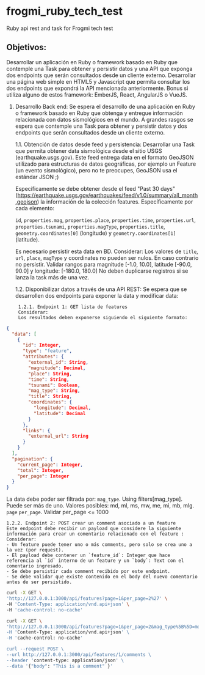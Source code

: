# frogmi_ruby_tech_test
Ruby api rest and task for Frogmi tech test

## Objetivos:
Desarrollar un aplicación en Ruby o framework basado en Ruby que contemple una Task para obtener y persistir datos y una API que exponga dos endpoints que serán consultados desde un cliente externo.
Desarrollar una página web simple en HTML5 y Javascript que permita consultar los dos endpoints que expondrá la API mencionada anteriormente. Bonus si utiliza alguno de estos framework: EmberJS, React, AngularJS o VueJS.

1. Desarrollo Back end:
Se espera el desarrollo de una aplicación en Ruby o framework basado en Ruby que obtenga y entregue información relacionada con datos sismológicos en el mundo. A grandes rasgos se espera que contemple una Task para obtener y persistir datos y dos endpoints que serán consultados desde un cliente externo.

	1.1. Obtención de datos desde feed y persistencia:
Desarrollar una Task que permita obtener data sismológica desde el sitio USGS (earthquake.usgs.gov). Este feed entrega data en el formato GeoJSON utilizado para estructuras de datos geográficas, por ejemplo un Feature (un evento sismológico), pero no te preocupes, GeoJSON usa el estándar JSON ;)

	Específicamente se debe obtener desde el feed "Past 30 days" (https://earthquake.usgs.gov/earthquakes/feed/v1.0/summary/all_month.geojson) la información de la colección features. Específicamente por cada elemento:

	`id`, `properties.mag`, `properties.place`, `properties.time`, `properties.url`, `properties.tsunami`, `properties.magType`, `properties.title`, `geometry.coordinates[0]` (longitude) y `geometry.coordinates[1]` (latitude).

	Es necesario persistir esta data en BD. Considerar:
Los valores de `title`, `url`, `place`, `magType` y coordinates no pueden ser nulos. En caso contrario no persistir.
Validar rangos para magnitude [-1.0, 10.0], latitude [-90.0, 90.0] y longitude: [-180.0, 180.0]
No deben duplicarse registros si se lanza la task más de una vez.

	1.2. Disponibilizar datos a través de una API REST:
Se espera que se desarrollen dos endpoints para exponer la data y modificar data:

		1.2.1. Endpoint 1: GET lista de features
		Considerar:
		Los resultados deben exponerse siguiendo el siguiente formato:
```json
{
  "data": [
    {
      "id": Integer,
      "type": "feature",
      "attributes": {
        "external_id": String,
        "magnitude": Decimal,
        "place": String,
        "time": String,
        "tsunami": Boolean,
        "mag_type": String,
        "title": String,
        "coordinates": {
          "longitude": Decimal,
          "latitude": Decimal
        }
      },
      "links": {
        "external_url": String
      }
    }
  ],
  "pagination": {
    "current_page": Integer,
    "total": Integer,
    "per_page": Integer
  }
}
```

La data debe poder ser filtrada por:
`mag_type`. Using filters[mag_type]. Puede ser más de uno. Valores posibles: md, ml, ms, mw, me, mi, mb, mlg.
`page`
`per_page`. Validar per_page <= 1000

	1.2.2. Endpoint 2: POST crear un comment asociado a un feature
	Este endpoint debe recibir un payload que considere la siguiente información para crear un comentario relacionado con el feature :
	Considerar:
	- Un feature puede tener uno o más comments, pero solo se crea uno a la vez (por request).
	- El payload debe contener un `feature_id`: Integer que hace referencia al `id` interno de un feature y un `body`: Text con el comentario ingresado.
	- Se debe persistir cada comment recibido por este endpoint.
	- Se debe validar que existe contenido en el body del nuevo comentario antes de ser persistido.

```bash
curl -X GET \
'http://127.0.0.1:3000/api/features?page=1&per_page=2%27' \
-H 'Content-Type: application/vnd.api+json' \
-H 'cache-control: no-cache'

curl -X GET \
'http://127.0.0.1:3000/api/features?page=1&per_page=2&mag_type%5B%5D=md%27 \
-H 'Content-Type: application/vnd.api+json' \
-H 'cache-control: no-cache'

curl --request POST \
--url http://127.0.0.1:3000/api/features/1/comments \
--header 'content-type: application/json' \
--data '{"body": "This is a comment" }'
```
